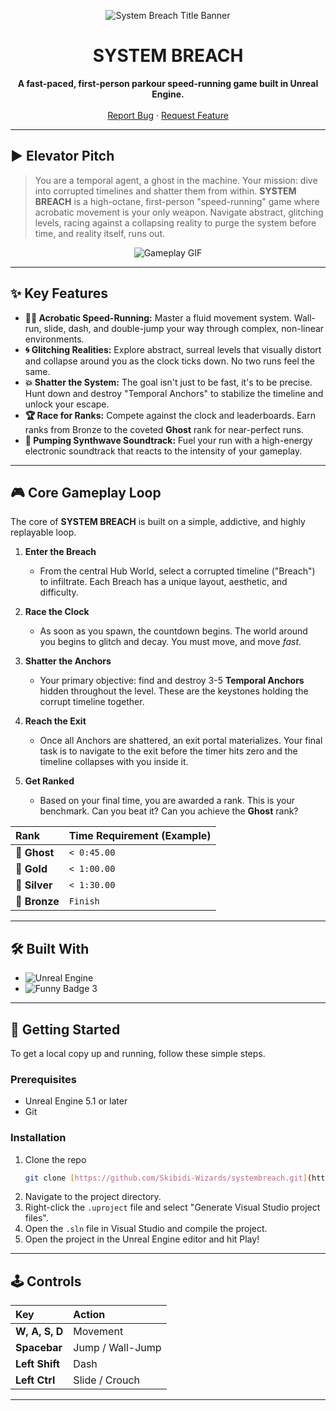 <p align="center">
  <img src="https://via.placeholder.com/600x200.png/000000/FFFFFF?text=SYSTEM+BREACH" alt="System Breach Title Banner"/>
</p>

<h1 align="center">SYSTEM BREACH</h1>

<p align="center">
  <strong>A fast-paced, first-person parkour speed-running game built in Unreal Engine.</strong>
  <br />
  <br />
  <a href="https://github.com/YOUR_USERNAME/SystemBreach/issues">Report Bug</a>
  ·
  <a href="https://github.com/YOUR_USERNAME/SystemBreach/issues">Request Feature</a>
</p>

---

## ► Elevator Pitch

> You are a temporal agent, a ghost in the machine. Your mission: dive into corrupted timelines and shatter them from within. **SYSTEM BREACH** is a high-octane, first-person "speed-running" game where acrobatic movement is your only weapon. Navigate abstract, glitching levels, racing against a collapsing reality to purge the system before time, and reality itself, runs out.

<p align="center">
  <img src="https://via.placeholder.com/800x450.png/101010/FFFFFF?text=Gameplay+Screenshot+or+GIF+Here" alt="Gameplay GIF"/>
</p>

---

## ✨ Key Features

* **🏃‍♂️ Acrobatic Speed-Running:** Master a fluid movement system. Wall-run, slide, dash, and double-jump your way through complex, non-linear environments.
* **🌀 Glitching Realities:** Explore abstract, surreal levels that visually distort and collapse around you as the clock ticks down. No two runs feel the same.
* **💥 Shatter the System:** The goal isn't just to be fast, it's to be precise. Hunt down and destroy "Temporal Anchors" to stabilize the timeline and unlock your escape.
* **🏆 Race for Ranks:** Compete against the clock and leaderboards. Earn ranks from Bronze to the coveted **Ghost** rank for near-perfect runs.
* **🎵 Pumping Synthwave Soundtrack:** Fuel your run with a high-energy electronic soundtrack that reacts to the intensity of your gameplay.

---

## 🎮 Core Gameplay Loop

The core of **SYSTEM BREACH** is built on a simple, addictive, and highly replayable loop.

1.  **Enter the Breach**
    * From the central Hub World, select a corrupted timeline ("Breach") to infiltrate. Each Breach has a unique layout, aesthetic, and difficulty.

2.  **Race the Clock**
    * As soon as you spawn, the countdown begins. The world around you begins to glitch and decay. You must move, and move *fast*.

3.  **Shatter the Anchors**
    * Your primary objective: find and destroy 3-5 **Temporal Anchors** hidden throughout the level. These are the keystones holding the corrupt timeline together.

4.  **Reach the Exit**
    * Once all Anchors are shattered, an exit portal materializes. Your final task is to navigate to the exit before the timer hits zero and the timeline collapses with you inside it.

5.  **Get Ranked**
    * Based on your final time, you are awarded a rank. This is your benchmark. Can you beat it? Can you achieve the **Ghost** rank?

| Rank  | Time Requirement (Example) |
| :---- | :------------------------- |
| 👻 **Ghost** | `< 0:45.00`                |
| 🥇 **Gold** | `< 1:00.00`                |
| 🥈 **Silver** | `< 1:30.00`                |
| 🥉 **Bronze** | `Finish`                   |

---

## 🛠️ Built With

* ![Unreal Engine](https://img.shields.io/badge/Unreal%20Engine-5.6.1-313131?style=for-the-badge&logo=unrealengine)
* ![Funny Badge 3](https://img.shields.io/badge/Bugs-Are%20Just%20Unexpected%20Features-brightgreen?style=for-the-badge&logo=unrealengine)

---

## 🚀 Getting Started

To get a local copy up and running, follow these simple steps.

### Prerequisites

* Unreal Engine 5.1 or later
* Git

### Installation

1.  Clone the repo
    ```sh
    git clone [https://github.com/Skibidi-Wizards/systembreach.git](https://github.com/Skibidi-Wizards/systembreach.git)
    ```
2.  Navigate to the project directory.
3.  Right-click the `.uproject` file and select "Generate Visual Studio project files".
4.  Open the `.sln` file in Visual Studio and compile the project.
5.  Open the project in the Unreal Engine editor and hit Play!

---

## 🕹️ Controls

| Key           | Action          |
| :------------ | :-------------- |
| **W, A, S, D**| Movement        |
| **Spacebar** | Jump / Wall-Jump|
| **Left Shift**| Dash            |
| **Left Ctrl** | Slide / Crouch  |

---
